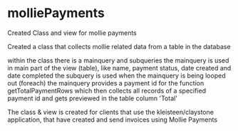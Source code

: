 # molliePayments
Created Class and view for mollie payments

Created a class that collects mollie related data from a table in the database

within the class there is a mainquery and subqueries 
the mainquery is used in main part of the view (table), like name, payment status, date created and date completed
the subquery is used when the mainquery is being looped out (foreach)
the mainquery provides a payment id for the function getTotalPaymentRows 
which then collects all records of a specified payment id
and gets previewed in the table column 'Total'

The class & view is created for clients that use the kleisteen/claystone application, that have created and send invoices using Mollie Payments

